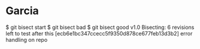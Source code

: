 # Garcia
$ git bisect start $ git bisect bad $ git bisect good v1.0 Bisecting: 6 revisions left to test after this [ecb6e1bc347ccecc5f9350d878ce677feb13d3b2] error handling on repo
